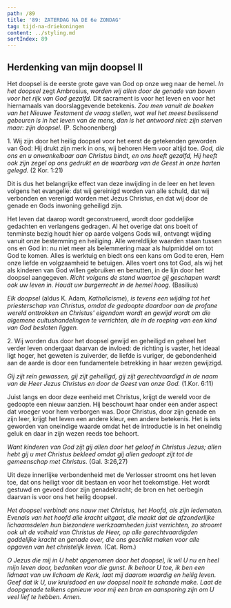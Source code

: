 ```yaml
---
path: /89
title: '89: ZATERDAG NA DE 6e ZONDAG'
tag: tijd-na-driekoningen
content: ../styling.md
sortIndex: 89
---
```


## Herdenking van mijn doopsel II

Het doopsel is de eerste grote gave van God op onze weg naar de hemel. _In het doopsel_ zegt Ambrosius, _worden wij allen door de genade van boven voor het rijk van God gezalfd._ Dit sacrament is voor het leven en voor het hiernamaals van doorslaggevende betekenis. _Zou men vanuit de boeken van het Nieuwe Testament de vraag stellen, wat wel het meest beslissend gebeuren is in het leven van de mens, dan is het antwoord niet: zijn sterven maar: zijn doopsel._ (P. Schoonenberg)

1\. Wij zijn door het heilig doopsel voor het eerst de getekenden geworden van God: Hij drukt zijn merk in ons, wij behoren Hem voor altijd toe. _God, die ons en u onwankelbaar aan Christus bindt, en ons heeft gezalfd, Hij heeft ook zijn zegel op ons gedrukt en de waarborg van de Geest in onze harten gelegd._ (2 Kor. 1:21)

Dit is dus het belangrijke effect van deze inwijding in de leer en het leven volgens het evangelie: dat wij gereinigd worden van alle schuld, dat wij verbonden en verenigd worden met Jezus Christus, en dat wij door de genade en Gods inwoning geheiligd zijn.

Het leven dat daarop wordt geconstrueerd, wordt door goddelijke gedachten en verlangens gedragen. Al het overige dat ons boeit of tenminste bezig houdt hier op aarde volgens Gods wil, ontvangt wijding vanuit onze bestemming en heiliging. Alle wereldlijke waarden staan tussen ons en God in: nu niet meer als belemmering maar als hulpmiddel om tot God te komen. Alles is werktuig en biedt ons een kans om God te eren, Hem onze liefde en volgzaamheid te betuigen. Alles voert ons tot God, als wij het als kinderen van God willen gebruiken en benutten, in de lijn door het doopsel aangegeven. _Richt volgens de stand waartoe gij geschapen werdt ook uw leven in. Houdt uw burgerrecht in de hemel hoog._ (Basilius)

_Elk doopsel_ (aldus K. Adam, _Katholicisme_), _is tevens een wijding tot het priesterschap van Christus, omdat de gedoopte daardoor aan de profane wereld onttrokken en Christus' eigendom wordt en gewijd wordt om die algemene cultushandelingen te verrichten, die in de roeping van een kind van God besloten liggen._

2\. Wij worden dus door het doopsel gewijd en geheiligd en geheel het verder leven ondergaat daarvan de invloed: de richting is vaster, het ideaal ligt hoger, het geweten is zuiverder, de liefde is vuriger, de gebondenheid aan de aarde is door een fundamentele betrekking in haar wezen gewijzigd.

_Gij zijt rein gewassen, gij zijt geheiligd, gij zijt gerechtvaardigd in de naam van de Heer Jezus Christus en door de Geest van onze God._ (1.Kor. 6:11)

Juist langs en door deze eenheid met Christus, krijgt de wereld voor de gedoopte een nieuw aanzien. Hij beschouwt haar onder een ander aspect dat vroeger voor hem verborgen was. Door Christus, door zijn genade en zijn leer, krijgt het leven een andere kleur, een andere betekenis. Het is iets geworden van oneindige waarde omdat het de introductie is in het oneindig geluk en daar in zijn wezen reeds toe behoort.

_Want kinderen van God zijt gij allen door het geloof in Christus Jezus; allen hebt gij u met Christus bekleed omdat gij allen gedoopt zijt tot de gemeenschap met Christus._ (Gal. 3:26,27)

Uit deze innerlijke verbondenheid met de Verlosser stroomt ons het leven toe, dat ons heiligt voor dit bestaan en voor het toekomstige. Het wordt gestuwd en gevoed door zijn genadekracht; de bron en het oerbegin daarvan is voor ons het heilig doopsel.

_Het doopsel verbindt ons nauw met Christus, het Hoofd, als zijn ledematen. Evenals van het hoofd alle kracht uitgaat, die maakt dat de afzonderlijke lichaamsdelen hun biezondere werkzaamheden juist verrichten, zo stroomt ook uit de volheid van Christus de Heer, op alle gerechtvaardigden goddelijke kracht en genade over, die ons geschikt maken voor alle opgaven van het christelijk leven._ (Cat. Rom.)

_O Jezus die mij in U hebt opgenomen door het doopsel, ik wil U nu en heel mijn leven door, bedanken voor die gunst. Ik behoor U toe, ik ben een lidmaat van uw lichaam de Kerk, laat mij daarom waardig en heilig leven. Geef dat ik U, uw kruisdood en uw doopsel nooit te schande make. Laat de doopgenade telkens opnieuw voor mij een bron en aansporing zijn om U veel lief te hebben. Amen._

